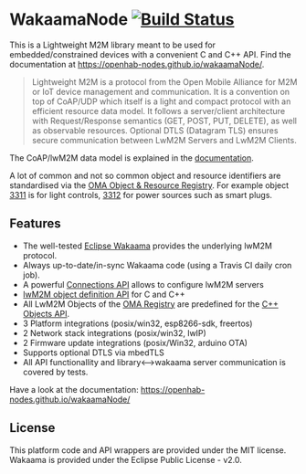 # WakaamaNode [![Build Status](https://travis-ci.org/Openhab-Nodes/wakaamaNode.svg?branch=master)](https://travis-ci.org/Openhab-Nodes/wakaamaNode)

This is a Lightweight M2M library meant to be used for embedded/constrained devices with a convenient C and C++ API.
Find the documentation at https://openhab-nodes.github.io/wakaamaNode/.

> Lightweight M2M is a protocol from the Open Mobile Alliance for M2M or IoT device management and communication.
It is a convention on top of CoAP/UDP which itself is a light and compact protocol with an efficient resource data model.
It follows a server/client architecture with Request/Response semantics (GET, POST, PUT, DELETE), as well as observable resources.
Optional DTLS (Datagram TLS) ensures secure communication between LwM2M Servers and LwM2M Clients.

The CoAP/lwM2M data model is explained in the [documentation](https://openhab-nodes.github.io/wakaamaNode/api/about/).

A lot of common and not so common object and resource identifiers are standardised via the [OMA Object & Resource Registry](http://www.openmobilealliance.org/wp/OMNA/LwM2M/LwM2MRegistry.html). For example object [3311](http://www.openmobilealliance.org/tech/profiles/lwm2m/3311.xml) is for light controls, [3312](http://www.openmobilealliance.org/tech/profiles/lwm2m/3312.xml) for power sources such as smart plugs.

## Features
* The well-tested [Eclipse Wakaama](https://github.com/eclipse/wakaama) provides the underlying lwM2M protocol.
* Always up-to-date/in-sync Wakaama code (using a Travis CI daily cron job).
* A powerful [Connections API](https://openhab-nodes.github.io/wakaamaNode/api/connection-api/) allows to configure lwM2M servers
* [lwM2M object definition API](https://openhab-nodes.github.io/wakaamaNode/api/objects-custom/) for C and C++
* All LwM2M Objects of the [OMA Registry](http://www.openmobilealliance.org/wp/OMNA/LwM2M/LwM2MRegistry.html) are predefined for the [C++ Objects API](https://openhab-nodes.github.io/wakaamaNode/api/objects-registry/).
* 3 Platform integrations (posix/win32, esp8266-sdk, freertos)
* 2 Network stack integrations (posix/win32, lwIP)
* 2 Firmware update integrations (posix/Win32, arduino OTA)
* Supports optional DTLS via mbedTLS
* All API functionallity and library<-->wakaama server communication is covered by tests.

Have a look at the documentation: https://openhab-nodes.github.io/wakaamaNode/

## License
This platform code and API wrappers are provided under the MIT license.
Wakaama is provided under the Eclipse Public License - v2.0.


